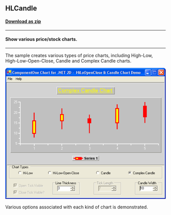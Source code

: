 ## HLCandle
#### [Download as zip](https://minhaskamal.github.io/DownGit/#/home?url=https://github.com/GrapeCity/ComponentOne-WinForms-Samples/tree/master/NetFramework\Charts\VB\HLCandle)
____
#### Show various price/stock charts.
____
The sample creates various types of price charts, including High-Low, High-Low-Open-Close, Candle and Complex Candle charts.

![screenshot](screenshot.png)

Various options associated with each kind of chart is demonstrated.